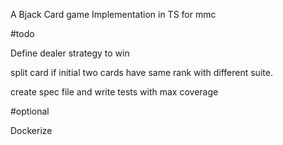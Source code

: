 A Bjack Card game Implementation in TS for mmc




#todo

Define dealer strategy to win

split card if initial two cards have same rank with different suite.  

create spec file and write tests with max coverage

#optional 

Dockerize 
